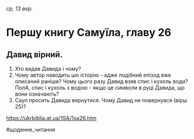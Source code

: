 
_ср, 13 вер._

# Першу книгу Самуїла, главу 26

## Давид вірний.
1. Хто видав Давида і чому?
2. Чому автор наводить цю історію - адже подібний епізод вже описаний раніше? Чому цього разу Давид взяв спис і кухоль води? ПолА, спис і кухоль з водою - якщо це символи в руці Давида, що вони означають?
3. Саул просить Давида вернутися. Чому Давид не повернувся (вірш 25)?

https://ukrbiblia.at.ua/1SA/1sa26.htm 

#щоденне_читання
